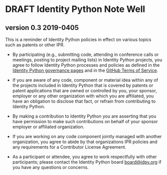 # DRAFT Identity Python Note Well
## version 0.3 2019-0405

This is a reminder of Identity Python policies in effect on various topics such as patents or other IPR.

* By participating (e.g., submitting code, attending in conference calls or meetings, posting to 
  project mailing lists) in Identity Python projects, you agree to follow Identity Python processes 
  and policies as defined in the [Identity Python governance pages](https://github.com/IdentityPython/Governance) 
  and in the [GitHub Terms of Service](https://help.github.com/articles/github-terms-of-service/).

* If you are aware of any code, component or material idea within any of the projects included in Identity 
  Python that is covered by patents or patent applications that are owned or controlled by you, your sponsor, 
  employer or any other organization with which you are affiliated, you have an obligation to disclose that 
  fact, or refrain from contributing to Identity Python.

* By making a contribution to Identity Python you are asserting that you have permission to make such 
  contributions on behalf of your sponsor employer or affiliated organization.

* If you are working on any code component jointly managed with another organization, you agree to abide 
  by that organizations IPR policies and any requirements for a Contributor License Agreement.

* As a participant or attendee, you agree to work respectfully with other participants; please 
  contact the Identity Python board <board@idpy.org> if you have any questions or concerns.

